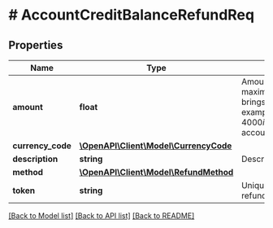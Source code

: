# # AccountCreditBalanceRefundReq

## Properties

Name | Type | Description | Notes
------------ | ------------- | ------------- | -------------
**amount** | **float** | Amount of the credit balance refund.  The maximum refund amount is the amount that brings the account balance to $0. For example, $4000 is the maximum refund amount for a -$4000 account balance. |
**currency_code** | [**\OpenAPI\Client\Model\CurrencyCode**](CurrencyCode.md) |  |
**description** | **string** | Description for the credit balance refund. |
**method** | [**\OpenAPI\Client\Model\RefundMethod**](RefundMethod.md) |  |
**token** | **string** | Unique identifier of the credit balance refund. | [optional]

[[Back to Model list]](../../README.md#models) [[Back to API list]](../../README.md#endpoints) [[Back to README]](../../README.md)
